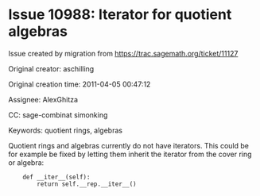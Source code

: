 # Issue 10988: Iterator for quotient algebras

Issue created by migration from https://trac.sagemath.org/ticket/11127

Original creator: aschilling

Original creation time: 2011-04-05 00:47:12

Assignee: AlexGhitza

CC:  sage-combinat simonking

Keywords: quotient rings, algebras

Quotient rings and algebras currently do not have iterators. This could be for example be fixed by letting them inherit the iterator from the cover ring or algebra:


```
    def __iter__(self):
        return self.__rep.__iter__()
```

